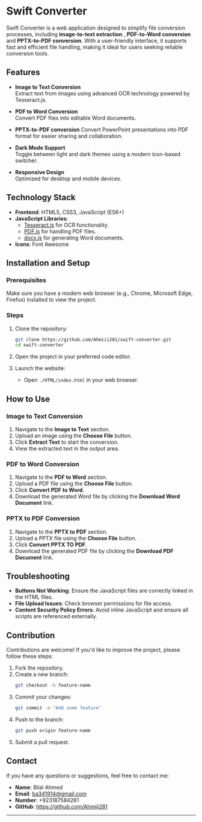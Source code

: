 # Swift Converter

Swift Converter is a web application designed to simplify file conversion processes, including **image-to-text extraction** , **PDF-to-Word conversion** and **PPTX-to-PDF conversion**. With a user-friendly interface, it supports fast and efficient file handling, making it ideal for users seeking reliable conversion tools.

## Features

- **Image to Text Conversion**  
  Extract text from images using advanced OCR technology powered by Tesseract.js.

- **PDF to Word Conversion**  
  Convert PDF files into editable Word documents.

- **PPTX-to-PDF conversion**
  Convert PowerPoint presentations into PDF format for easier sharing and collaboration.

- **Dark Mode Support**  
  Toggle between light and dark themes using a modern icon-based switcher.

- **Responsive Design**  
  Optimized for desktop and mobile devices.

## Technology Stack

- **Frontend**: HTML5, CSS3, JavaScript (ES6+)
- **JavaScript Libraries**:
  - [Tesseract.js](https://tesseract.projectnaptha.com/) for OCR functionality.
  - [PDF.js](https://mozilla.github.io/pdf.js/) for handling PDF files.
  - [docx.js](https://github.com/dolanmiu/docx) for generating Word documents.
- **Icons**: Font Awesome

## Installation and Setup

### Prerequisites
Make sure you have a modern web browser (e.g., Chrome, Microsoft Edge, Firefox) installed to view the project.

### Steps
1. Clone the repository:
   ```bash
   git clone https://github.com/Ahmiii281/swift-converter.git
   cd swift-converter
   ```

2. Open the project in your preferred code editor.

3. Launch the website:
   - Open `./HTML/index.html` in your web browser.

## How to Use

### Image to Text Conversion
1. Navigate to the **Image to Text** section.
2. Upload an image using the **Choose File** button.
3. Click **Extract Text** to start the conversion.
4. View the extracted text in the output area.

### PDF to Word Conversion
1. Navigate to the **PDF to Word** section.
2. Upload a PDF file using the **Choose File** button.
3. Click **Convert PDF to Word**.
4. Download the generated Word file by clicking the **Download Word Document** link.

### PPTX to PDF Conversion
1. Navigate to the **PPTX to PDF** section.
2. Upload a PPTX file using the **Choose File** button.
3. Click **Convert PPTX TO PDF**.
4. Download the generated PDF file by clicking the **Download PDF Document** link.

## Troubleshooting

- **Buttons Not Working**: Ensure the JavaScript files are correctly linked in the HTML files.
- **File Upload Issues**: Check browser permissions for file access.
- **Content Security Policy Errors**: Avoid inline JavaScript and ensure all scripts are referenced externally.

## Contribution

Contributions are welcome! If you'd like to improve the project, please follow these steps:
1. Fork the repository.
2. Create a new branch:
   ```bash
   git checkout -b feature-name
   ```
3. Commit your changes:
   ```bash
   git commit -m "Add some feature"
   ```
4. Push to the branch:
   ```bash
   git push origin feature-name
   ```
5. Submit a pull request.

## Contact

If you have any questions or suggestions, feel free to contact me:

- **Name**: Bilal Ahmed  
- **Email**: ba341914@gmail.com
- **Number**: +923187584281
- **GitHub**: https://github.com/Ahmiii281

---
